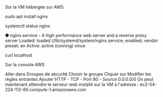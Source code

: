 Sur la VM hébergée sur AWS

sudo apt install nginx 

systemctl status nginx 

●  nginx.service - A high performance web server and a reverse proxy server
   Loaded: loaded (/lib/systemd/system/nginx.service; enabled; vendor preset: en
   Active: active (running) since 

curl localhost
<!DOCTYPE html>
<html>
<head>
<title>Welcome to nginx!</title>

Sur la console AWS

Aller dans Groupes de sécurité
Choisir le groupe
Cliquer sur Modifier les règles entrantes
Ajouter HTTP - TCP - Port 80 - Source 0.0.0.0/0
On peut maintenant atteindre le serveur web installé sur la VM à l'adresse :
ec2-54-224-112-80.compute-1.amazonaws.com

